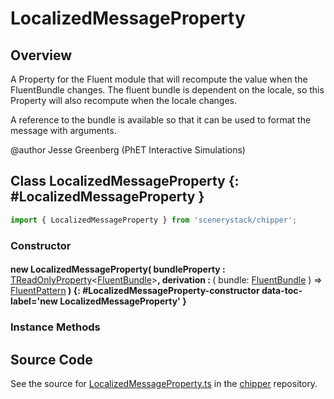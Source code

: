 # LocalizedMessageProperty

## Overview

A Property for the Fluent module that will recompute the value when the FluentBundle
changes. The fluent bundle is dependent on the locale, so this Property will also
recompute when the locale changes.

A reference to the bundle is available so that it can be used to format the message with arguments.

@author Jesse Greenberg (PhET Interactive Simulations)

## Class LocalizedMessageProperty {: #LocalizedMessageProperty }


```js
import { LocalizedMessageProperty } from 'scenerystack/chipper';
```
### Constructor

#### new LocalizedMessageProperty( bundleProperty : <span style="font-weight: 400;">[TReadOnlyProperty](../axon/TReadOnlyProperty.md)&lt;[FluentBundle](../chipper/FluentLibrary.md#FluentBundle)&gt;</span>, derivation : <span style="font-weight: 400;">( bundle: [FluentBundle](../chipper/FluentLibrary.md#FluentBundle) ) =&gt; [FluentPattern](../chipper/FluentLibrary.md#FluentPattern)</span> ) {: #LocalizedMessageProperty-constructor data-toc-label='new LocalizedMessageProperty' }

### Instance Methods





## Source Code

See the source for [LocalizedMessageProperty.ts](https://github.com/phetsims/chipper/blob/main/js/browser/LocalizedMessageProperty.ts) in the [chipper](https://github.com/phetsims/chipper) repository.
